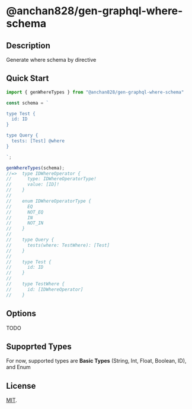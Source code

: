 # @anchan828/gen-graphql-where-schema

## Description

Generate where schema by directive

## Quick Start

```ts
import { genWhereTypes } from "@anchan828/gen-graphql-where-schema"

const schema = `

type Test {
  id: ID
}

type Query {
  tests: [Test] @where
}

`;

genWhereTypes(schema);
//=>  type IDWhereOperator {
//      type: IDWhereOperatorType!
//      value: [ID]!
//    }
//    
//    enum IDWhereOperatorType {
//      EQ
//      NOT_EQ
//      IN
//      NOT_IN
//    }
//    
//    type Query {
//      tests(where: TestWhere): [Test]
//    }
//    
//    type Test {
//      id: ID
//    }
//    
//    type TestWhere {
//      id: [IDWhereOperator]
//    }
```

## Options

TODO

## Supoprted Types

For now, supported types are **Basic Types** (String, Int, Float, Boolean, ID), and Enum

## License

[MIT](LICENSE).